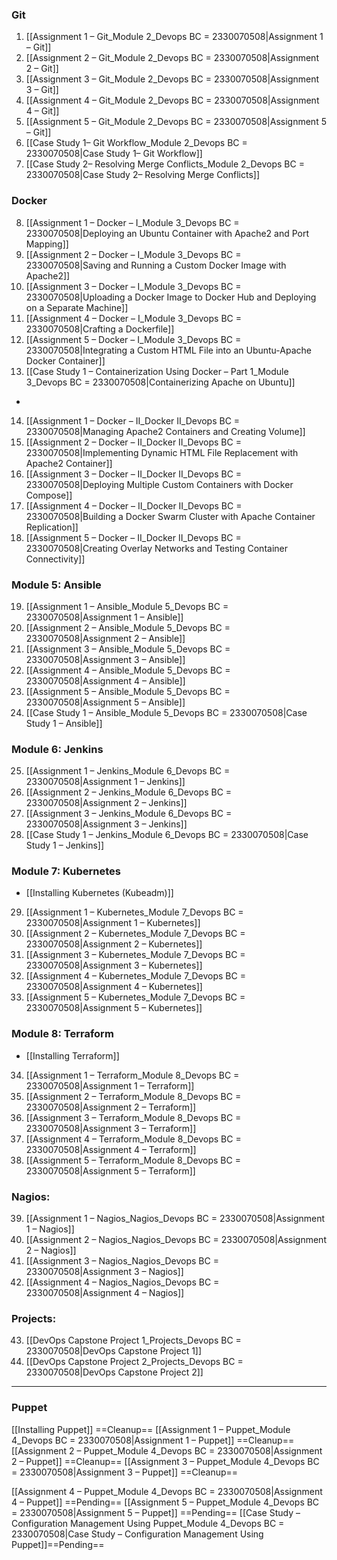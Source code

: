 
### Git
1. [[Assignment 1 – Git_Module 2_Devops BC = 2330070508|Assignment 1 – Git]]
2. [[Assignment 2 – Git_Module 2_Devops BC = 2330070508|Assignment 2 – Git]]
3. [[Assignment 3 – Git_Module 2_Devops BC = 2330070508|Assignment 3 – Git]]
4. [[Assignment 4 – Git_Module 2_Devops BC = 2330070508|Assignment 4 – Git]]
5. [[Assignment 5 – Git_Module 2_Devops BC = 2330070508|Assignment 5 – Git]]
6. [[Case Study 1– Git Workflow_Module 2_Devops BC = 2330070508|Case Study 1– Git Workflow]]
7. [[Case Study 2– Resolving Merge Conflicts_Module 2_Devops BC = 2330070508|Case Study 2– Resolving Merge Conflicts]]

### Docker
8. [[Assignment 1 – Docker – I_Module 3_Devops BC = 2330070508|Deploying an Ubuntu Container with Apache2 and Port Mapping]]
9. [[Assignment 2 – Docker – I_Module 3_Devops BC = 2330070508|Saving and Running a Custom Docker Image with Apache2]]
10. [[Assignment 3 – Docker – I_Module 3_Devops BC = 2330070508|Uploading a Docker Image to Docker Hub and Deploying on a Separate Machine]]
11. [[Assignment 4 – Docker – I_Module 3_Devops BC = 2330070508|Crafting a Dockerfile]]
12. [[Assignment 5 – Docker – I_Module 3_Devops BC = 2330070508|Integrating a Custom HTML File into an Ubuntu-Apache Docker Container]]
13. [[Case Study 1 – Containerization Using Docker – Part 1_Module 3_Devops BC = 2330070508|Containerizing Apache on Ubuntu]]  
- 
14. [[Assignment 1 – Docker – II_Docker II_Devops BC = 2330070508|Managing Apache2 Containers and Creating Volume]] 
15. [[Assignment 2 – Docker – II_Docker II_Devops BC = 2330070508|Implementing Dynamic HTML File Replacement with Apache2 Container]] 
16. [[Assignment 3 – Docker – II_Docker II_Devops BC = 2330070508|Deploying Multiple Custom Containers with Docker Compose]] 
17. [[Assignment 4 – Docker – II_Docker II_Devops BC = 2330070508|Building a Docker Swarm Cluster with Apache Container Replication]] 
18. [[Assignment 5 – Docker – II_Docker II_Devops BC = 2330070508|Creating Overlay Networks and Testing Container Connectivity]] 

### Module 5: Ansible
19. [[Assignment 1 – Ansible_Module 5_Devops BC = 2330070508|Assignment 1 – Ansible]]
20. [[Assignment 2 – Ansible_Module 5_Devops BC = 2330070508|Assignment 2 – Ansible]] 
21. [[Assignment 3 – Ansible_Module 5_Devops BC = 2330070508|Assignment 3 – Ansible]]
22. [[Assignment 4 – Ansible_Module 5_Devops BC = 2330070508|Assignment 4 – Ansible]]
23. [[Assignment 5 – Ansible_Module 5_Devops BC = 2330070508|Assignment 5 – Ansible]] 
24. [[Case Study 1 – Ansible_Module 5_Devops BC = 2330070508|Case Study 1 – Ansible]]

### Module 6: Jenkins
25. [[Assignment 1 – Jenkins_Module 6_Devops BC = 2330070508|Assignment 1 – Jenkins]]
26. [[Assignment 2 – Jenkins_Module 6_Devops BC = 2330070508|Assignment 2 – Jenkins]]
27. [[Assignment 3 – Jenkins_Module 6_Devops BC = 2330070508|Assignment 3 – Jenkins]]
28. [[Case Study 1 – Jenkins_Module 6_Devops BC = 2330070508|Case Study 1 – Jenkins]]

### Module 7: Kubernetes
- [[Installing Kubernetes (Kubeadm)]]
29. [[Assignment 1 – Kubernetes_Module 7_Devops BC = 2330070508|Assignment 1 – Kubernetes]]
30. [[Assignment 2 – Kubernetes_Module 7_Devops BC = 2330070508|Assignment 2 – Kubernetes]]
31. [[Assignment 3 – Kubernetes_Module 7_Devops BC = 2330070508|Assignment 3 – Kubernetes]] 
32. [[Assignment 4 – Kubernetes_Module 7_Devops BC = 2330070508|Assignment 4 – Kubernetes]]
33. [[Assignment 5 – Kubernetes_Module 7_Devops BC = 2330070508|Assignment 5 – Kubernetes]] 

### Module 8: Terraform
- [[Installing Terraform]]
34. [[Assignment 1 – Terraform_Module 8_Devops BC = 2330070508|Assignment 1 – Terraform]]
35. [[Assignment 2 – Terraform_Module 8_Devops BC = 2330070508|Assignment 2 – Terraform]] 
36. [[Assignment 3 – Terraform_Module 8_Devops BC = 2330070508|Assignment 3 – Terraform]] 
37. [[Assignment 4 – Terraform_Module 8_Devops BC = 2330070508|Assignment 4 – Terraform]]
38. [[Assignment 5 – Terraform_Module 8_Devops BC = 2330070508|Assignment 5 – Terraform]] 
### Nagios:
39. [[Assignment 1 – Nagios_Nagios_Devops BC = 2330070508|Assignment 1 – Nagios]]
40. [[Assignment 2 – Nagios_Nagios_Devops BC = 2330070508|Assignment 2 – Nagios]] 
41. [[Assignment 3 – Nagios_Nagios_Devops BC = 2330070508|Assignment 3 – Nagios]] 
42. [[Assignment 4 – Nagios_Nagios_Devops BC = 2330070508|Assignment 4 – Nagios]]

### Projects:
43. [[DevOps Capstone Project 1_Projects_Devops BC = 2330070508|DevOps Capstone Project 1]] 
44. [[DevOps Capstone Project 2_Projects_Devops BC = 2330070508|DevOps Capstone Project 2]] 

---
### Puppet 
[[Installing Puppet]] ==Cleanup==
[[Assignment 1 – Puppet_Module 4_Devops BC = 2330070508|Assignment 1 – Puppet]] ==Cleanup==
[[Assignment 2 – Puppet_Module 4_Devops BC = 2330070508|Assignment 2 – Puppet]] ==Cleanup==
[[Assignment 3 – Puppet_Module 4_Devops BC = 2330070508|Assignment 3 – Puppet]] ==Cleanup==

[[Assignment 4 – Puppet_Module 4_Devops BC = 2330070508|Assignment 4 – Puppet]] ==Pending==
[[Assignment 5 – Puppet_Module 4_Devops BC = 2330070508|Assignment 5 – Puppet]] ==Pending==
[[Case Study – Configuration Management Using Puppet_Module 4_Devops BC = 2330070508|Case Study – Configuration Management Using Puppet]]==Pending==
